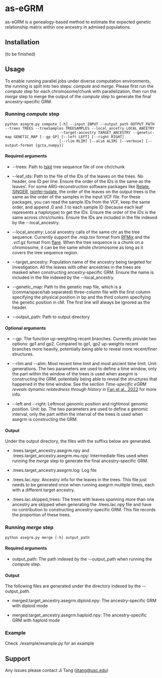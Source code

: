 # as-eGRM 
as-eGRM is a genealogy-based method to estimate the expected genetic relationship matrix within one ancestry in admixed populations.

## Installation
(to be finished)

## Usage
To enable running parallel jobs under diverse computation environments, the running is split into two steps:
*compute* and *merge*. Please first run the *compute* step for each chromosome/chunk with parallelization, then run the *merge* step to merge the output of the *compute* step to generate the final ancestry-specific GRM.

### Running *compute* step
~~~
python asegrm.py compute [-h] --input INPUT --output_path OUTPUT_PATH --trees TREES --treeSamples TREESAMPLES --local_ancetry LOCAL_ANCETRY
                         --target-ancestry TARGET_ANCESTRY --genetic-map GENETIC_MAP [--gp GP] [--left LEFT] [--right RIGHT]
                         [--rlim RLIM] [--alim ALIM] [--verbose] [--output-format {gcta,numpy}]
~~~
#### Required arguments
- --trees: Path to [tskit](https://tskit.dev/software/tskit.html) tree sequence file of one chr/chunk

- --leaf_ids: Path to the file of the IDs of the leaves on the trees. No header, one ID per line. Ensure the order of the IDs is the same as the leaves'. For some ARG-reconstruction software packages like [Relate](https://myersgroup.github.io/relate/index.html), [SINGER](https://github.com/popgenmethods/SINGER), [tsinfer-tsdate](https://github.com/tskit-dev/tsdate?tab=readme-ov-file), the order of the leaves on the output trees is the same as the order of the samples in the input VCF file. For these packages, you can read the sample IDs from the VCF, keep the same order, and append .0 and .1 to each sample ID (because each leaf represents a haplotype) to get the IDs. Ensure the order of the IDs is the same across chrs/chunks. Ensure the IDs are included in the file indexed by the --local_ancestry. 

- --local_ancetry: Local ancestry calls of the same chr as the tree sequence. Currently support the .msp.tsv format from [RFMix](https://github.com/slowkoni/rfmix) and the .vcf.gz format from [flare](https://github.com/browning-lab/flare). When the tree sequence is a chunk on a chromosome, it can be the same whole chromosome as long as it covers the tree sequence region.

- --target_ancestry: Population name of the ancestry being targeted for investigation. All the leaves with other ancestries in the trees are masked when constructing ancestry-specific GRM. Ensure the name is included in the file indexed by the --local_ancestry.

- --genetic_map: Path to the genetic map file, which is a (comma/space/tab separated) three-column file with the first column specifying the physical position in bp and the third column specifying the genetic position in cM. The first line will always be ignored as the header.

- --output_path: Path to output directory

#### Optional arguments

- --gp: The function up-weighting recent branches. Currently provide two options: gp1 and gp2. Compared to gp1, gp2 up-weights recent branches more heavily, potentially being able to reveal more recent/finer structures.

- --rlim and --alim: Most recent time limit and most ancient time limit. Unit: generations. The two parameters are used to define a time window, only the part within the window of the trees is used when asegrm is constructing the GRM, potentially being able to reveal the structures that happened in the time window. See the section *Time-specific eGRM reveals dynamic relatedness through history* in [Fan et al., 2022](https://www.cell.com/ajhg/fulltext/S0002-9297(22)00112-4) for more info.

- --left and --right: Leftmost genomic position and rightmost genomic position. Unit: bp. The two parameters are used to define a genomic interval, only the part within the interval of the trees is used when asegrm is constructing the GRM.

#### Output
Under the output directory, the files with the suffixs below are generated.

- .trees.target_ancestry.asegrm.npy and .trees.target_ancestry.asegrm.mu.npy: Intermediate files used when running the *merge* step to generate the final ancestry-specific GRM.

- .trees.target_ancestry.asegrm.log: Log file

- .trees.lac.npy: Ancestry info for the leaves in the trees. This file just needs to be generated once when running asegrm multiple times, each with a different target ancestry.

- .trees.lac.skipped_trees: The trees with leaves spanning more than one ancestry are skipped when generating the .trees.lac.npy file and have no contribution to constructing ancestry-specific GRM. This file records the proportion of these trees. 


### Running *merge* step
~~~
python asegrm.py merge [-h] output_path
~~~
#### Required arguments
- output_path: The path indexed by the --output_path when running the *compute* step. 

#### Output
The following files are generated under the directory indexed by the --output_path.

- merged.target_ancestry.asegrm.diploid.npy: The ancestry-specific GRM with diploid mode 

- merged.target_ancestry.asegrm.haploid.npy: The ancestry-specific GRM with haploid mode

### Example
Check ./example/example.py for an example

## Support
Any issues please contact Ji Tang (jitang@usc.edu)
